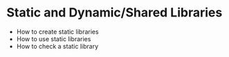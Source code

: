 # Static and Dynamic/Shared Libraries

- How to create static libraries
- How to use static libraries
- How to check a static library
